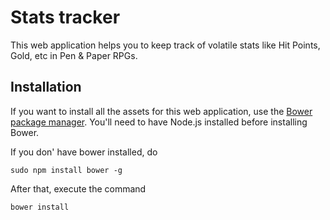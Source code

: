 # Stats tracker

This web application helps you to keep track of volatile stats like Hit Points,
Gold, etc in Pen & Paper RPGs.

## Installation
If you want to install all the assets for this web application, use the [Bower 
package manager][1]. You'll need to have Node.js installed before installing Bower.

If you don' have bower installed, do 

    sudo npm install bower -g

After that, execute the command

    bower install

[1]: https://github.com/twitter/bower